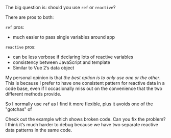 The big question is: should you use `ref` or `reactive`?

There are pros to both:

`ref` pros:

- much easier to pass single variables around app

`reactive` pros:

- can be less verbose if declaring lots of reactive variables
- consistency between JavaScript and template
- Similar to Vue 2’s data object

My personal opinion is that *the best option is to only use one or the other*. This is because I prefer to have one consistent pattern for reactive data in a code base, even if I occasionally miss out on the convenience that the two different methods provide.

So I normally use `ref` as I find it more flexible, plus it avoids one of the "gotchas" of 

Check out the example which shows broken code. Can you fix the problem? I think it’s much harder to debug because we have two separate reactive data patterns in the same code.
